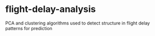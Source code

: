 # flight-delay-analysis
PCA and clustering algorithms used to detect structure in flight delay patterns for prediction

